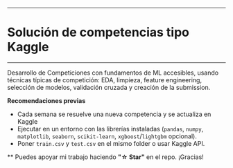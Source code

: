 ******************************************
# **Solución de competencias tipo Kaggle**
******************************************
Desarrollo de Competiciones con fundamentos de ML accesibles, usando técnicas típicas de competición: EDA, limpieza, feature engineering, selección de modelos, validación cruzada y creación de la submission.


**Recomendaciones previas**
- Cada semana se resuelve una nueva competencia y se actualiza en Kaggle
- Ejecutar en un entorno con las librerías instaladas (`pandas`, `numpy`, `matplotlib`, `seaborn`, `scikit-learn`, `xgboost`/`lightgbm` opcional).
- Poner `train.csv` y `test.csv` en el mismo folder o usar Kaggle API.

** Puedes apoyar mi trabajo haciendo **"☆ Star"** en el repo. ¡Gracias!
